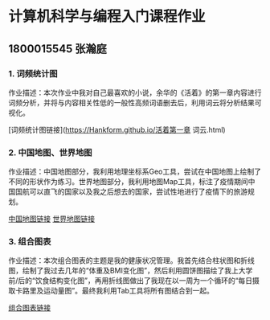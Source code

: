 # 计算机科学与编程入门课程作业
## 1800015545 张瀚庭
### 1. 词频统计图

作业描述：本次作业中我对自己最喜欢的小说，余华的《活着》的第一章内容进行词频分析，并将与内容相关性低的一般性高频词语删去后，利用词云将分析结果可视化。

[词频统计图链接](https://Hankform.github.io/活着第一章 词云.html)

### 2. 中国地图、世界地图

作业描述：中国地图部分，我利用地理坐标系Geo工具，尝试在中国地图上绘制了不同的形状作为练习。世界地图部分，我利用地图Map工具，标注了疫情期间中国国航可以直飞的国家以及我之后想去的国家，尝试性地进行了疫情下的旅游规划。

[中国地图链接](https://Hankform.github.io/国内地理坐标系-形状练习.html)
[世界地图链接](https://Hankform.github.io/疫情期间旅游规划.html)

### 3. 组合图表

作业描述：本次组合图表的主题是我的健康状况管理。我首先结合柱状图和折线图，绘制了我过去几年的“体重及BMI变化图”，然后利用圆饼图描绘了我上大学前/后的“饮食结构变化图”，再用折线图做出了我现在以一周为一个循环的“每日摄取卡路里及运动量图”。最终我利用Tab工具将所有图结合到一起。

[组合图表链接](https://Hankform.github.io/健康管理.html)
